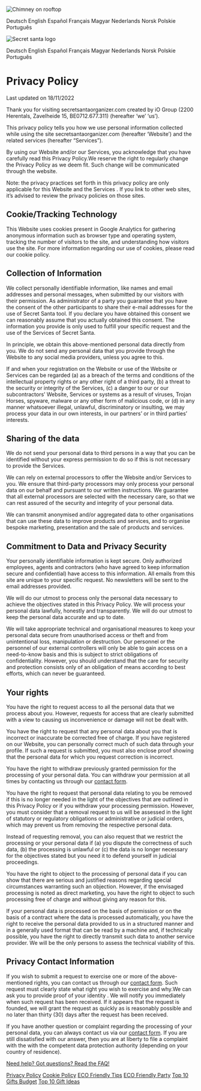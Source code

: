 ![Chimney on rooftop](/build/images/chimney.f57de569.png)

Deutsch English Español Français Magyar Nederlands Norsk Polskie Português

![Secret santa logo](/build/images/logo.96d73f2e.png)

Deutsch English Español Français Magyar Nederlands Norsk Polskie Português

  

Privacy Policy
==============

Last updated on 18/11/2022

Thank you for visiting secretsantaorganizer.com created by iO Group (2200 Herentals, Zavelheide 15, BE0712.677.311) (hereafter ‘we’ ‘us’).

This privacy policy tells you how we use personal information collected while using the site secretsantaorganizer.com (hereafter ‘Website’) and the related services (hereafter “Services”).

By using our Website and/or our Services, you acknowledge that you have carefully read this Privacy Policy.We reserve the right to regularly change the Privacy Policy as we deem fit. Such change will be communicated through the website.

Note: the privacy practices set forth in this privacy policy are only applicable for this Website and the Services . If you link to other web sites, it’s advised to review the privacy policies on those sites.

Cookie/Tracking Technology
--------------------------

This Website uses cookies present in Google Analytics for gathering anonymous information such as browser type and operating system, tracking the number of visitors to the site, and understanding how visitors use the site. For more information regarding our use of cookies, please read our cookie policy.

Collection of Information
-------------------------

We collect personally identifiable information, like names and email addresses and personal messages, when submitted by our visitors with their permission. As administrator of a party you guarantee that you have the consent of the other participants to share their e-mail addresses for the use of Secret Santa tool. If you declare you have obtained this consent we can reasonably assume that you actually obtained this consent. The information you provide is only used to fulfill your specific request and the use of the Services of Secret Santa.

In principle, we obtain this above-mentioned personal data directly from you. We do not send any personal data that you provide through the Website to any social media providers, unless you agree to this.

If and when your registration on the Website or use of the Website or Services can be regarded (a) as a breach of the terms and conditions of the intellectual property rights or any other right of a third party, (b) a threat to the security or integrity of the Services, (c) a danger to our or our subcontractors’ Website, Services or systems as a result of viruses, Trojan Horses, spyware, malware or any other form of malicious code, or (d) in any manner whatsoever illegal, unlawful, discriminatory or insulting, we may process your data in our own interests, in our partners’ or in third parties’ interests.

Sharing of the data
-------------------

We do not send your personal data to third persons in a way that you can be identified without your express permission to do so if this is not necessary to provide the Services.

We can rely on external processors to offer the Website and/or Services to you. We ensure that third-party processors may only process your personal data on our behalf and pursuant to our written instructions. We guarantee that all external processors are selected with the necessary care, so that we can rest assured of the security and integrity of your personal data.

We can transmit anonymised and/or aggregated data to other organisations that can use these data to improve products and services, and to organise bespoke marketing, presentation and the sale of products and services.

Commitment to Data and Privacy Security
---------------------------------------

Your personally identifiable information is kept secure. Only authorized employees, agents and contractors (who have agreed to keep information secure and confidential) have access to this information. All emails from this site are unique to your specific request. No newsletters will be sent to the email addresses provided.

We will do our utmost to process only the personal data necessary to achieve the objectives stated in this Privacy Policy. We will process your personal data lawfully, honestly and transparently. We will do our utmost to keep the personal data accurate and up to date.

We will take appropriate technical and organisational measures to keep your personal data secure from unauthorised access or theft and from unintentional loss, manipulation or destruction. Our personnel or the personnel of our external controllers will only be able to gain access on a need-to-know basis and this is subject to strict obligations of confidentiality. However, you should understand that the care for security and protection consists only of an obligation of means according to best efforts, which can never be guaranteed.

Your rights
-----------

You have the right to request access to all the personal data that we process about you. However, requests for access that are clearly submitted with a view to causing us inconvenience or damage will not be dealt with.

You have the right to request that any personal data about you that is incorrect or inaccurate be corrected free of charge. If you have registered on our Website, you can personally correct much of such data through your profile. If such a request is submitted, you must also enclose proof showing that the personal data for which you request correction is incorrect.

You have the right to withdraw previously granted permission for the processing of your personal data. You can withdraw your permission at all times by contacting us through our [contact form](https://www.secretsantaorganizer.com/en/contact).

You have the right to request that personal data relating to you be removed if this is no longer needed in the light of the objectives that are outlined in this Privacy Policy or if you withdraw your processing permission. However, you must consider that a removal request to us will be assessed in the light of statutory or regulatory obligations or administrative or judicial orders, which may prevent us from removing the respective personal data.

Instead of requesting removal, you can also request that we restrict the processing or your personal data if (a) you dispute the correctness of such data, (b) the processing is unlawful or (c) the data is no longer necessary for the objectives stated but you need it to defend yourself in judicial proceedings.

You have the right to object to the processing of personal data if you can show that there are serious and justified reasons regarding special circumstances warranting such an objection. However, if the envisaged processing is noted as direct marketing, you have the right to object to such processing free of charge and without giving any reason for this.

If your personal data is processed on the basis of permission or on the basis of a contract where the data is processed automatically, you have the right to receive the personal data provided to us in a structured manner and in a generally used format that can be read by a machine and, if technically possible, you have the right to directly transmit such data to another service provider. We will be the only persons to assess the technical viability of this.

Privacy Contact Information
---------------------------

If you wish to submit a request to exercise one or more of the above-mentioned rights, you can contact us through our [contact form](https://www.secretsantaorganizer.com/en/contact). Such request must clearly state what right you wish to exercise and why.We can ask you to provide proof of your identity . We will notify you immediately when such request has been received. If it appears that the request is founded, we will grant the request as quickly as is reasonably possible and no later than thirty (30) days after the request has been received.

If you have another question or complaint regarding the processing of your personal data, you can always contact us via our [contact form](https://www.secretsantaorganizer.com/en/contact). If you are still dissatisfied with our answer, then you are at liberty to file a complaint with the with the competent data protection authority (depending on your country of residence).

[Need help? Got questions? Read the FAQ!](https://www.secretsantaorganizer.com/en/faq)

[Privacy Policy](https://www.secretsantaorganizer.com/en/privacy) [Cookie Policy](https://www.secretsantaorganizer.com/en/cookie) [ECO Friendly Tips](https://www.secretsantaorganizer.com/en/eco-friendly-tips) [ECO Friendly Party](https://www.secretsantaorganizer.com/en/eco-friendly-party) [Top 10 Gifts Budget](https://www.secretsantaorganizer.com/en/top-10-gifts-budget) [Top 10 Gift Ideas](https://www.secretsantaorganizer.com/en/top-10-gifts-ideas)